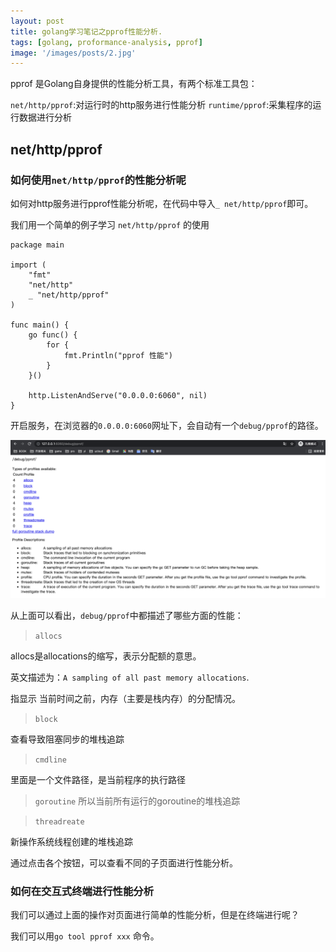 ```yaml
---
layout: post
title: golang学习笔记之pprof性能分析.
tags: [golang, proformance-analysis, pprof]
image: '/images/posts/2.jpg'
---
```


pprof 是Golang自身提供的性能分析工具，有两个标准工具包：

`net/http/pprof`:对运行时的http服务进行性能分析
`runtime/pprof`:采集程序的运行数据进行分析

## net/http/pprof

### 如何使用`net/http/pprof`的性能分析呢

如何对http服务进行pprof性能分析呢，在代码中导入`_ net/http/pprof`即可。

我们用一个简单的例子学习 `net/http/pprof` 的使用

``` golang
package main

import (
	"fmt"
	"net/http"
	_ "net/http/pprof" 
)

func main() {
	go func() {
		for {
			fmt.Println("pprof 性能")
		}
	}()

	http.ListenAndServe("0.0.0.0:6060", nil)
}
```
开启服务，在浏览器的`0.0.0.0:6060`网址下，会自动有一个`debug/pprof`的路径。

![about](/images/posts/golang-performance-analysis-pprof-1.png)

从上面可以看出，`debug/pprof`中都描述了哪些方面的性能：

> `allocs`

allocs是allocations的缩写，表示分配额的意思。

英文描述为：`A sampling of all past memory allocations`.

指显示 当前时间之前，内存（主要是栈内存）的分配情况。

> `block`

查看导致阻塞同步的堆栈追踪
> `cmdline`

里面是一个文件路径，是当前程序的执行路径

> `goroutine`
所以当前所有运行的goroutine的堆栈追踪

> `threadreate`

新操作系统线程创建的堆栈追踪

通过点击各个按钮，可以查看不同的子页面进行性能分析。

### 如何在交互式终端进行性能分析

我们可以通过上面的操作对页面进行简单的性能分析，但是在终端进行呢？

我们可以用`go tool pprof xxx` 命令。

